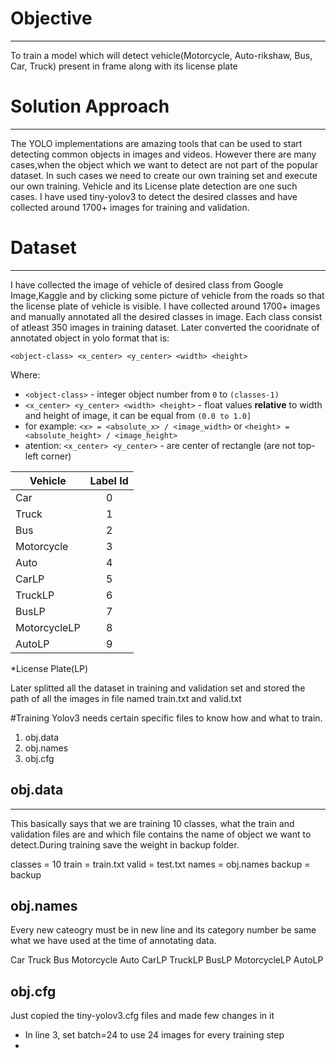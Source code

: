 # Objective
-------------
To train a model which will detect vehicle(Motorcycle, Auto-rikshaw, Bus, Car, Truck) present in frame along with its license plate
# Solution Approach
-------------------
The YOLO implementations are amazing tools that can be used to start detecting common objects in images and videos. However there are many cases,when the object which we want to detect are not part of the popular dataset. In such cases we need to create our own training set and execute our own training. Vehicle and its License plate detection are one such cases. I have used tiny-yolov3 to detect the desired classes and have collected around 1700+ images for training and validation.

# Dataset
--------
I have collected the image of vehicle of desired class from Google Image,Kaggle and by clicking some picture of vehicle from the roads so that the license plate of vehicle is visible. I have collected around 1700+ images and manually annotated all the 
desired classes in image. Each class consist of atleast 350 images in training dataset.
Later converted the cooridnate of annotated object in yolo format that is:

`<object-class> <x_center> <y_center> <width> <height>`

  Where: 
  * `<object-class>` - integer object number from `0` to `(classes-1)`
  * `<x_center> <y_center> <width> <height>` - float values **relative** to width and height of image, it can be equal from `(0.0 to 1.0]`
  * for example: `<x> = <absolute_x> / <image_width>` or `<height> = <absolute_height> / <image_height>`
  * atention: `<x_center> <y_center>` - are center of rectangle (are not top-left corner)
 

| Vehicle       | Label Id      |
| ------------- |:-------------:| 
| Car           |       0       | 
| Truck         |       1       | 
| Bus           |       2       | 
| Motorcycle    |       3       |
| Auto          |       4       |
| CarLP         |       5       |
| TruckLP       |       6       |
| BusLP         |       7       |
| MotorcycleLP  |       8       |
| AutoLP        |       9       |
*License Plate(LP)

Later splitted all the dataset in training and validation set and stored the path of all the images in file named train.txt and valid.txt

#Training
Yolov3 needs certain specific files to know how and what to train.
1. obj.data
2. obj.names
3. obj.cfg

## obj.data
-----------
This basically says that we are training 10 classes, what the train and validation files are and which file contains the name of object we want to detect.During training save the weight in backup folder.

classes = 10
train = train.txt
valid = test.txt
names = obj.names
backup = backup

## obj.names
Every new cateogry must be in new line and its category number be same what we have used at the time of annotating data.

Car
Truck
Bus
Motorcycle
Auto
CarLP
TruckLP
BusLP
MotorcycleLP
AutoLP

## obj.cfg
Just copied the tiny-yolov3.cfg files and made few changes in it
* In line 3, set batch=24 to use 24 images for every training step
*







